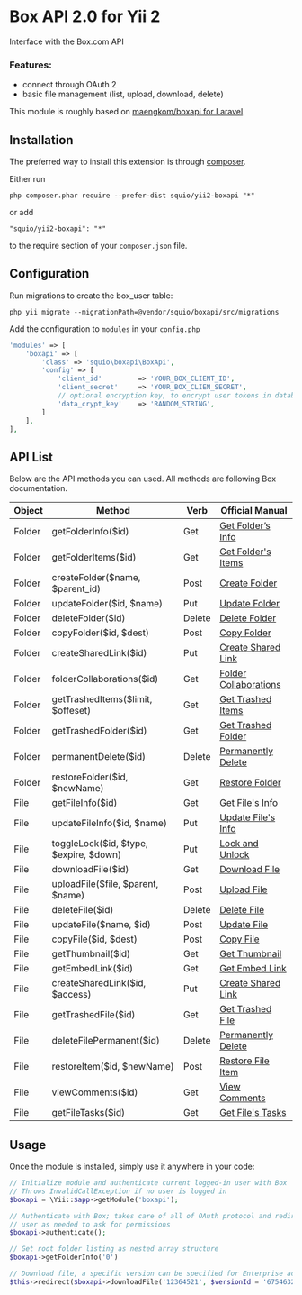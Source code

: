# Box API 2.0 for Yii 2

Interface with the Box.com API

### Features:
- connect through OAuth 2
- basic file management (list, upload, download, delete)

This module is roughly based on [maengkom/boxapi for Laravel](https://github.com/maengkom/boxapi)

## Installation

The preferred way to install this extension is through [composer](http://getcomposer.org/download/).

Either run

```
php composer.phar require --prefer-dist squio/yii2-boxapi "*"
```

or add

```
"squio/yii2-boxapi": "*"
```

to the require section of your `composer.json` file.


## Configuration

Run migrations to create the box_user table:

`php yii migrate --migrationPath=@vendor/squio/boxapi/src/migrations`

Add the configuration to `modules` in your `config.php`

```php
'modules' => [
    'boxapi' => [
        'class' => 'squio\boxapi\BoxApi',
        'config' => [
            'client_id'         => 'YOUR_BOX_CLIENT_ID',
            'client_secret'     => 'YOUR_BOX_CLIEN_SECRET',
            // optional encryption key, to encrypt user tokens in database
            'data_crypt_key'    => 'RANDOM_STRING',
        ]
    ],
],

```

## API List

Below are the API methods you can used. All methods are following Box documentation.


Object     | Method                               | Verb   | Official Manual
-------- | -------------------------------------- | ------ | ---------------
Folder   | getFolderInfo($id)                     | Get    | [Get Folder’s Info](https://box-content.readme.io/reference#folder-object)
Folder   | getFolderItems($id)                    | Get    | [Get Folder's Items](https://box-content.readme.io/reference#get-a-folders-items)
Folder   | createFolder($name, $parent_id)        | Post   | [Create Folder](https://box-content.readme.io/reference#create-a-new-folder)
Folder   | updateFolder($id, $name)               | Put    | [Update Folder](https://box-content.readme.io/reference#update-information-about-a-folder)
Folder   | deleteFolder($id)                      | Delete | [Delete Folder](https://box-content.readme.io/reference#delete-a-folder)
Folder   | copyFolder($id, $dest)                 | Post   | [Copy Folder](https://box-content.readme.io/reference#copy-a-folder)
Folder   | createSharedLink($id)                  | Put    | [Create Shared Link](https://box-content.readme.io/reference#create-a-shared-link-for-a-folder)
Folder   | folderCollaborations($id)              | Get    | [Folder Collaborations](https://box-content.readme.io/reference#view-a-folders-collaborations)
Folder   | getTrashedItems($limit, $offeset)      | Get    | [Get Trashed Items](https://box-content.readme.io/reference#get-the-items-in-the-trash)
Folder   | getTrashedFolder($id)                  | Get    | [Get Trashed Folder](https://box-content.readme.io/reference#get-a-trashed-folder)
Folder   | permanentDelete($id)                   | Delete | [Permanently Delete](https://box-content.readme.io/reference#permanently-delete-a-trashed-folder)
Folder   | restoreFolder($id, $newName)           | Get    | [Restore Folder](https://box-content.readme.io/reference#restore-a-trashed-folder)
File     | getFileInfo($id)                       | Get    | [Get File's Info](https://box-content.readme.io/reference#files)
File     | updateFileInfo($id, $name)             | Put    | [Update File's Info](https://box-content.readme.io/reference#update-a-files-information)
File     | toggleLock($id, $type, $expire, $down) | Put    | [Lock and Unlock](https://box-content.readme.io/reference#lock-and-unlock)
File     | downloadFile($id)                      | Get    | [Download File](https://box-content.readme.io/reference#download-a-file)
File     | uploadFile($file, $parent, $name)      | Post   | [Upload File](https://box-content.readme.io/reference#upload-a-file)
File     | deleteFile($id)                        | Delete | [Delete File](https://box-content.readme.io/reference#delete-a-file)
File     | updateFile($name, $id)                 | Post   | [Update File](https://box-content.readme.io/reference#upload-a-new-version-of-a-file)
File     | copyFile($id, $dest)                   | Post   | [Copy File](https://box-content.readme.io/reference#copy-a-file)
File     | getThumbnail($id)                      | Get    | [Get Thumbnail](https://box-content.readme.io/reference#get-a-thumbnail-for-a-file)
File     | getEmbedLink($id)                      | Get    | [Get Embed Link](https://box-content.readme.io/reference#get-embed-link)
File     | createSharedLink($id, $access)         | Put    | [Create Shared Link](https://box-content.readme.io/reference#create-a-shared-link-for-a-file)
File     | getTrashedFile($id)                    | Get    | [Get Trashed File](https://box-content.readme.io/reference#get-a-trashed-file)
File     | deleteFilePermanent($id)               | Delete | [Permanently Delete](https://box-content.readme.io/reference#permanently-delete-a-trashed-file)
File     | restoreItem($id, $newName)             | Post   | [Restore File Item](https://box-content.readme.io/reference#restore-a-trashed-item)
File     | viewComments($id)                      | Get    | [View Comments](https://box-content.readme.io/reference#view-the-comments-on-a-file)
File     | getFileTasks($id)                      | Get    | [Get File's Tasks](https://box-content.readme.io/reference#get-the-tasks-for-a-file)

## Usage


Once the module is installed, simply use it anywhere in your code:

```php
// Initialize module and authenticate current logged-in user with Box
// Throws InvalidCallException if no user is logged in
$boxapi = \Yii::$app->getModule('boxapi');

// Authenticate with Box; takes care of all of OAuth protocol and redirects
// user as needed to ask for permissions
$boxapi->authenticate();

// Get root folder listing as nested array structure
$boxapi->getFolderInfo('0')

// Download file, a specific version can be specified for Enterprise accounts
$this->redirect($boxapi->downloadFile('12364521', $versionId = '675463234'))

```
